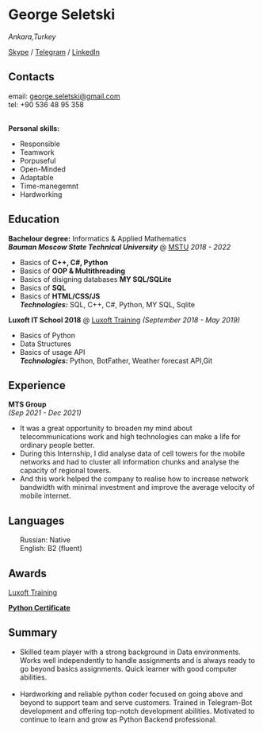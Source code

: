 # George Seletski 

_Ankara,Turkey_

[Skype](https://join.skype.com/invite/ewdArqiPgSAG) /  [Telegram](https://t.me/George_Seletski) / [LinkedIn](https://www.linkedin.com/in/george-seletski/)


## Contacts
email: george.seletski@gmail.com<br/>
tel: +90 536 48 95 358 <br/>
<br>

**Personal skills:**
<ul>
<li>Responsible</li>
<li>Teamwork</li>
<li>Porpuseful</li>
<li>Open-Minded</li>
<li>Adaptable</li>
<li>Time-manegemnt</li>
<li>Hardworking</li>
</ul>

## Education

**Bachelour degree:** Informatics & Applied Mathematics <br>
***Bauman Moscow State Technical University*** @ [MSTU](https://bmstu.ru/)
_2018 - 2022_

- Basics of **C++, C#, Python**
- Basics of **OOP & Multithreading**
- Basics of disigning databases  **MY SQL/SQLite**
- Basics of **SQL** <br/>
- Basics of **HTML/CSS/JS** <br/>
  _**Technologies:**_ SQL, C++, C#, Python, MY SQL, Sqlite

**Luxoft IT School 2018**  @ [Luxoft Training](https://www.luxoft-training.ru/)
_(September 2018 - May 2019)_

- Basics of Python
- Data Structures
- Basics of usage API <br/>
 _**Technologies:**_ Python, BotFather, Weather forecast API,Git



## Experience
**MTS Group** <br> _(Sep 2021 - Dec 2021)_ <br>
<ul>
<li>It was a great opportunity to broaden my mind about telecommunications work and high technologies can make a life for ordinary people better.</li>
<li> During this
Internship, I did analyse data of cell towers for the mobile networks and had to
cluster all information chunks and analyse the capacity of regional towers. </li>
<li>And this
work helped the company to realise how to increase network bandwidth
with minimal investment and improve the average velocity of mobile internet.</li>
</ul>

## Languages

<ul>
Russian: Native<br/>
English: B2 (fluent)
</ul>

## Awards

[Luxoft Training](https://www.luxoft-training.ru/)

[**Python Certificate**](https://drive.google.com/file/d/1onz5xqMBRoI46vv0mfwfdt9j9XlB1hrM/view?usp=sharing)


## Summary

<ul>
<li>Skilled team player with a strong background in Data environments. Works well independently to handle assignments and is always ready to go beyond basics assignments. Quick learner with good computer abilities.</li> <br>
<li>Hardworking and reliable python coder focused on going above and beyond to support team and serve customers. Trained in Telegram-Bot development and offering top-notch development abilities. Motivated to continue to learn and grow as Python Backend professional.</li>
</ul>
